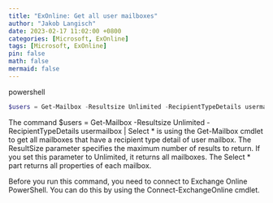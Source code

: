 ```yaml
---
title: "ExOnline: Get all user mailboxes"
author: "Jakob Langisch"
date: 2023-02-17 11:02:00 +0800
categories: [Microsoft, ExOnline]
tags: [Microsoft, ExOnline]
pin: false
math: false
mermaid: false
---
```

powershell
````powershell
$users = Get-Mailbox -Resultsize Unlimited -RecipientTypeDetails usermailbox | Select *
````

The command $users = Get-Mailbox -Resultsize Unlimited -RecipientTypeDetails usermailbox | Select * is using the Get-Mailbox cmdlet to get all mailboxes that have a recipient type detail of user mailbox. The ResultSize parameter specifies the maximum number of results to return. If you set this parameter to Unlimited, it returns all mailboxes. The Select * part returns all properties of each mailbox.

Before you run this command, you need to connect to Exchange Online PowerShell. You can do this by using the Connect-ExchangeOnline cmdlet.